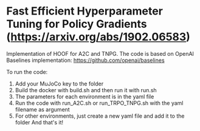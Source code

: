 # Fast Efficient Hyperparameter Tuning for Policy Gradients (https://arxiv.org/abs/1902.06583)
Implementation of HOOF for A2C and TNPG.
The code is based on OpenAI Baselines implementation: https://github.com/openai/baselines

To run the code: 
1. Add your MuJoCo key to the folder 
2. Build the docker with build.sh and then run it with run.sh
3. The parameters for each environment is in the yaml file
3. Run the code with run_A2C.sh or run_TRPO_TNPG.sh with the yaml filename as argument
4. For other environments, just create a new yaml file and add it to the folder
And that's it!
